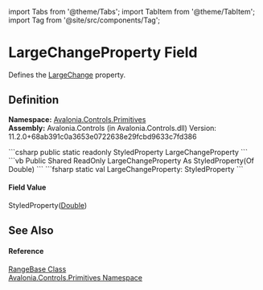 import Tabs from '@theme/Tabs'; 
import TabItem from '@theme/TabItem'; 
import Tag from '@site/src/components/Tag'; 

# LargeChangeProperty Field


Defines the <a href="P_Avalonia_Controls_Primitives_RangeBase_LargeChange">LargeChange</a> property.



## Definition
**Namespace:** <a href="N_Avalonia_Controls_Primitives">Avalonia.Controls.Primitives</a>  
**Assembly:** Avalonia.Controls (in Avalonia.Controls.dll) Version: 11.2.0+68ab391c0a3653e0722638e29fcbd9633c7fd386

<Tabs groupId="api-code-preview">
<TabItem value="csharp" label="C#">
```csharp
public static readonly StyledProperty<double> LargeChangeProperty
```
</TabItem>
<TabItem value="vb" label="VB">
```vb
Public Shared ReadOnly LargeChangeProperty As StyledProperty(Of Double)
```
</TabItem>
<TabItem value="fsharp" label="F#">
```fsharp
static val LargeChangeProperty: StyledProperty<float>
```
</TabItem>
</Tabs>



#### Field Value
StyledProperty(<a href="https://learn.microsoft.com/dotnet/api/system.double" target="_blank" rel="noopener noreferrer">Double</a>)

## See Also


#### Reference
<a href="T_Avalonia_Controls_Primitives_RangeBase">RangeBase Class</a>  
<a href="N_Avalonia_Controls_Primitives">Avalonia.Controls.Primitives Namespace</a>  
